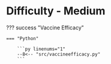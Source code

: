 # Difficulty - Medium

??? success "Vaccine Efficacy"

    === "Python"

        ```py linenums="1"
        --8<-- "src/vaccineefficacy.py"
        ```
